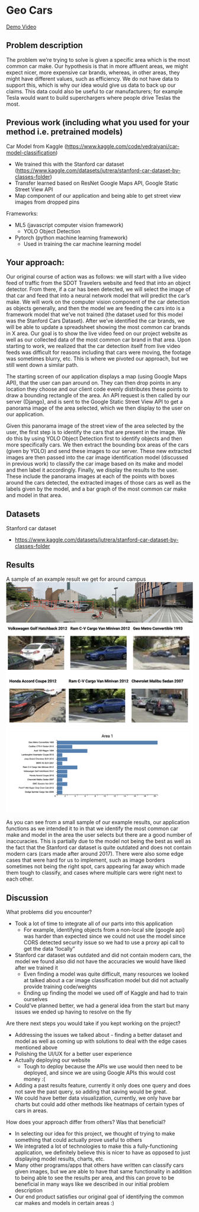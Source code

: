 # Geo Cars
[Demo Video]([url](https://youtu.be/FaLgU4Q7DB4))

## Problem description
The problem we’re trying to solve is given a specific area which is the most common car make. Our hypothesis is that in more affluent areas, we might expect nicer, more expensive car brands, whereas, in other areas, they might have different values, such as efficiency. We do not have data to support this, which is why our idea would give us data to back up our claims. This data could also be useful to car manufacturers; for example Tesla would want to build superchargers where people drive Teslas the most.

## Previous work (including what you used for your method i.e. pretrained models)
Car Model from Kaggle (https://www.kaggle.com/code/vedraiyani/car-model-classification)
  - We trained this with the Stanford car dataset (https://www.kaggle.com/datasets/jutrera/stanford-car-dataset-by-classes-folder)
  - Transfer learned based on ResNet
Google Maps API, Google Static Street View API
  - Map component of our application and being able to get street view images from dropped pins

Frameworks:
  - ML5 (javascript computer vision framework)
    - YOLO Object Detection
  - Pytorch (python machine learning framework)
    - Used in training the car machine learning model

## Your approach:
Our original course of action was as follows: we will start with a live video feed of traffic from the SDOT Travelers website and feed that into an object detector. From there, if a car has been detected, we will select the image of that car and feed that into a neural network model that will predict the car’s make. We will work on the computer vision component of the car detection as objects generally, and then the model we are feeding the cars into is a framework model that we’ve not trained (the dataset used for this model was the Stanford Cars Dataset). After we’ve identified the car brands, we will be able to update a spreadsheet showing the most common car brands in X area. Our goal is to show the live video feed on our project website as well as our collected data of the most common car brand in that area. Upon starting to work, we realized that the car detection itself from live video feeds was difficult for reasons including that cars were moving, the footage was sometimes blurry, etc. This is where we pivoted our approach, but we still went down a similar path.

The starting screen of our application displays a map (using Google Maps API), that the user can pan around on. They can then drop points in any location they choose and our client code evenly distributes these points to draw a bounding rectangle of the area. An API request is then called by our server (Django), and is sent to the Google Static Street View API to get a panorama image of the area selected, which we then display to the user on our application. 

Given this panorama image of the street view of the area selected by the user, the first step is to identify the cars that are present in the image. We do this by using YOLO Object Detection first to identify objects and then more specifically cars. We then extract the bounding box areas of the cars (given by YOLO) and send these images to our server. These new extracted images are then passed into the car image identification model (discussed in previous work) to classify the car image based on its make and model and then label it accordingly. Finally, we display the results to the user. These include the panorama images at each of the points with boxes around the cars detected, the extracted images of those cars as well as the labels given by the model, and a bar graph of the most common car make and model in that area.

## Datasets
Stanford car dataset
  - https://www.kaggle.com/datasets/jutrera/stanford-car-dataset-by-classes-folder

## Results
A sample of an example result we get for around campus
![MY_Image](/cv_street.png)
![MY_Image](/cv_cars.png)
![MY_Image](/cv_chart.png)

As you can see from a small sample of our example results, our application functions as we intended it to in that we identify the most common car make and model in the area the user selects but there are a good number of inaccuracies. This is partially due to the model not being the best as well as the fact that the Stanford car dataset is quite outdated and does not contain modern cars (cars made after around 2017). There were also some edge cases that were hard for us to implement, such as image borders sometimes not being the right spot, cars appearing far away which made them tough to classify, and cases where multiple cars were right next to each other.

## Discussion
What problems did you encounter?
  - Took a lot of time to integrate all of our parts into this application
    - For example, identifying objects from a non-local site (google api) was harder than expected since we could not use the model since CORS detected security issue so we had to use a proxy api call to get the data “locally”
  - Stanford car dataset was outdated and did not contain modern cars, the model we found also did not have the accuracies we would have liked after we trained it
    - Even finding a model was quite difficult, many resources we looked at talked about a car image classification model but did not actually provide training code/weights
    - Ending up finding the model we used off of Kaggle and had to train ourselves
  - Could’ve planned better, we had a general idea from the start but many issues we ended up having to resolve on the fly

Are there next steps you would take if you kept working on the project?
  - Addressing the issues we talked about - finding a better dataset and model as well as coming up with solutions to deal with the edge cases mentioned above
  - Polishing the UI/UX for a better user experience
  - Actually deploying our website
    - Tough to deploy because the APIs we use would then need to be deployed, and since we are using Google APIs this would cost money :(
  - Adding a past results feature, currently it only does one query and does not save the past query, so adding that saving would be great.
  - We could have better data visualization, currently, we only have bar charts but could add other methods like heatmaps of certain types of cars in areas.

How does your approach differ from others? Was that beneficial?
  - In selecting our idea for this project, we thought of trying to make something that could actually prove useful to others
  - We integrated a lot of technologies to make this a fully-functioning application, we definitely believe this is nicer to have as opposed to just displaying model results, charts, etc.
  - Many other programs/apps that others have written can classify cars given images, but we are able to have that same functionality in addition to being able to see the results per area, and this can prove to be beneficial in many ways like we described in our initial problem description
  - Our end product satisfies our original goal of identifying the common car makes and models in certain areas :)


